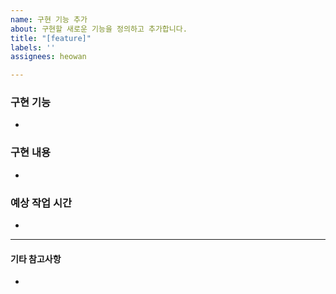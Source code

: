 ```yaml
---
name: 구현 기능 추가
about: 구현할 새로운 기능을 정의하고 추가합니다.
title: "[feature]"
labels: ''
assignees: heowan

---
```


### 구현 기능
-

### 구현 내용
-

### 예상 작업 시간
-

***
#### 기타 참고사항
-
